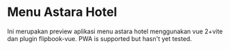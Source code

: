# Menu Astara Hotel

Ini merupakan preview aplikasi menu astara hotel menggunakan vue 2+vite dan plugin flipbook-vue. PWA is supported but hasn't yet tested.
